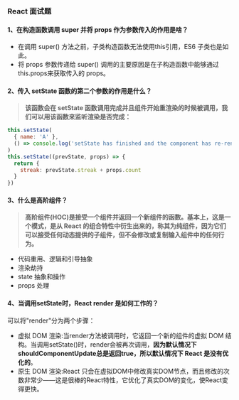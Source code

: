 ### React 面试题

#### 1、在构造函数调用 super 并将 props 作为参数传入的作用是啥？

+ 在调用 super() 方法之前，子类构造函数无法使用this引用，ES6 子类也是如此。
+ 将 props 参数传递给 super() 调用的主要原因是在子构造函数中能够通过this.props来获取传入的 props。

#### 2、传入 setState 函数的第二个参数的作用是什么？

> **该函数会在 setState 函数调用完成并且组件开始重渲染的时候被调用，我们可以用该函数来监听渲染是否完成：**

```js
this.setState(
  { name: 'A' },
  () => console.log('setState has finished and the component has re-rendered.')
)
this.setState((prevState, props) => {
  return {
    streak: prevState.streak + props.count
  }
})
```

#### 3、什么是高阶组件？

> **高阶组件(HOC)是接受一个组件并返回一个新组件的函数。基本上，这是一个模式，是从 React 的组合特性中衍生出来的，称其为纯组件，因为它们可以接受任何动态提供的子组件，但不会修改或复制输入组件中的任何行为。**

+ 代码重用、逻辑和引导抽象
+ 渲染劫持
+ state 抽象和操作
+ props 处理

#### 4、当调用setState时，React render 是如何工作的？

可以将"render"分为两个步骤：

+ 虚拟 DOM 渲染:当render方法被调用时，它返回一个新的组件的虚拟 DOM 结构。当调用setState()时，render会被再次调用，**因为默认情况下shouldComponentUpdate总是返回true，所以默认情况下 React 是没有优化的**。
+ 原生 DOM 渲染:React 只会在虚拟DOM中修改真实DOM节点，而且修改的次数非常少——这是很棒的React特性，它优化了真实DOM的变化，使React变得更快。

